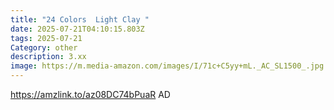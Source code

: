 ```yaml
---
title: "24 Colors  Light Clay "
date: 2025-07-21T04:10:15.803Z
tags: 2025-07-21
Category: other
description: 3.xx
image: https://m.media-amazon.com/images/I/71c+C5yy+mL._AC_SL1500_.jpg
---
```

https://amzlink.to/az08DC74bPuaR    AD